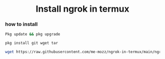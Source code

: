 <h1 align="center">Install ngrok in termux</h1>


### how to install

```bash
Pkg update && pkg upgrade
```
```bash
pkg install git wget tar
```
```bash
wget https://raw.githubusercontent.com/me-mozz/ngrok-in-termux/main/ngrok.sh
```
